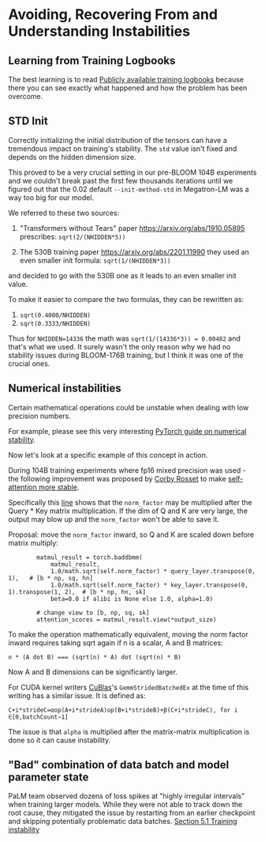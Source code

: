 # Avoiding, Recovering From and Understanding Instabilities

## Learning from Training Logbooks

The best learning is to read [Publicly available training logbooks](../resources#publicly-available-training-logbooks) because there you can see exactly what happened and how the problem has been overcome.


## STD Init

Correctly initializing the initial distribution of the tensors can have a tremendous impact on training's stability. The `std` value isn't fixed and depends on the hidden dimension size.

This proved to be a very crucial setting in our pre-BLOOM 104B experiments and we couldn't break past the first few thousands iterations until we figured out that the 0.02 default `--init-method-std` in Megatron-LM was a way too big for our model.

We referred to these two sources:

1. "Transformers without Tears" paper https://arxiv.org/abs/1910.05895 prescribes: `sqrt(2/(NHIDDEN*5))`

2. The 530B training paper https://arxiv.org/abs/2201.11990 they used an even smaller init formula: `sqrt(1/(NHIDDEN*3))`

and decided to go with the 530B one as it leads to an even smaller init value.

To make it easier to compare the two formulas, they can be rewritten as:
1. `sqrt(0.4000/NHIDDEN)`
2. `sqrt(0.3333/NHIDDEN)`

Thus for `NHIDDEN=14336` the math was `sqrt(1/(14336*3)) = 0.00482` and that's what we used. It surely wasn't the only reason why we had no stability issues during BLOOM-176B training, but I think it was one of the crucial ones.


## Numerical instabilities

Certain mathematical operations could be unstable when dealing with low precision numbers.

For example, please see this very interesting [PyTorch guide on numerical stability](https://pytorch.org/docs/stable/notes/numerical_accuracy.html).

Now let's look at a specific example of this concept in action.

During 104B training experiments where fp16 mixed precision was used - the following improvement was proposed by [Corby Rosset](https://github.com/corbyrosset) to make [self-attention more stable](https://github.com/bigscience-workshop/Megatron-DeepSpeed/pull/118).

Specifically this [line](https://github.com/bigscience-workshop/Megatron-DeepSpeed/blob/c839a8aa30731f71b3738d56009be9668508e366/megatron/model/transformer.py#L303) shows that the `norm_factor` may be multiplied after the Query * Key matrix multiplication. If the dim of Q and K are very large, the output may blow up and the `norm_factor` won't be able to save it.

Proposal: move the `norm_factor` inward, so Q and K are scaled down before matrix multiply:
```
        matmul_result = torch.baddbmm(
            matmul_result,
            1.0/math.sqrt(self.norm_factor) * query_layer.transpose(0, 1),   # [b * np, sq, hn]
            1.0/math.sqrt(self.norm_factor) * key_layer.transpose(0, 1).transpose(1, 2),  # [b * np, hn, sk]
            beta=0.0 if alibi is None else 1.0, alpha=1.0)

        # change view to [b, np, sq, sk]
        attention_scores = matmul_result.view(*output_size)
```

To make the operation mathematically equivalent, moving the norm factor inward requires taking sqrt again
if n is a scalar, A and B matrices:
```
n * (A dot B) === (sqrt(n) * A) dot (sqrt(n) * B)
```

Now A and B dimensions can be significantly larger.

For CUDA kernel writers [CuBlas](https://docs.nvidia.com/cuda/cublas/index.html)'s `GemmStridedBatchedEx` at the time of this writing has a similar issue. It is defined as:

```
C+i*strideC=αop(A+i*strideA)op(B+i*strideB)+β(C+i*strideC), for i ∈[0,batchCount−1]
```

The issue is that `alpha` is multiplied after the matrix-matrix multiplication is done so it can cause instability.

## "Bad" combination of data batch and model parameter state

PaLM team observed dozens of loss spikes at "highly irregular intervals" when training larger models. While they were not able to track down the root cause, they mitigated the issue by restarting from an earlier checkpoint and skipping potentially problematic data batches. [Section 5.1 Training instability](https://arxiv.org/pdf/2204.02311.pdf)
